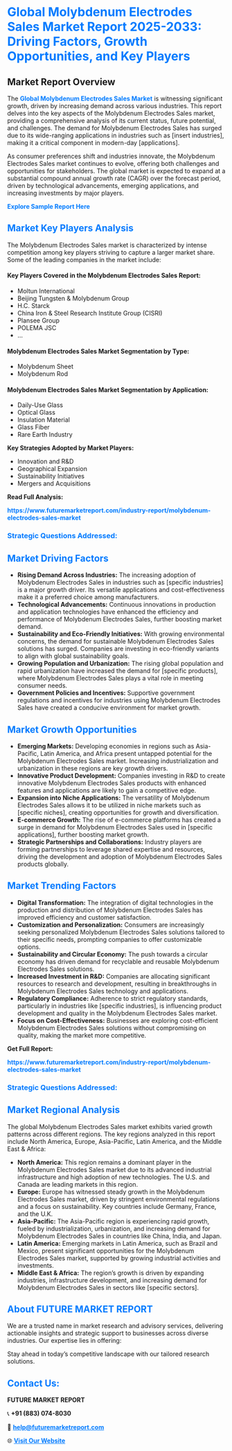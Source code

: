 <h1 style="color: #007BFF;">Global Molybdenum Electrodes Sales Market Report 2025-2033: Driving Factors, Growth Opportunities, and Key Players</h1>

<section id="overview">
<h2>Market Report Overview</h2>
<p>The <a href="https://www.futuremarketreport.com/industry-report/molybdenum-electrodes-sales-market" style="color: #007BFF; text-decoration: none;"><strong>Global Molybdenum Electrodes Sales Market</strong></a> is witnessing significant growth, driven by increasing demand across various industries. This report delves into the key aspects of the Molybdenum Electrodes Sales market, providing a comprehensive analysis of its current status, future potential, and challenges. The demand for Molybdenum Electrodes Sales has surged due to its wide-ranging applications in industries such as [insert industries], making it a critical component in modern-day [applications].</p>
<p>As consumer preferences shift and industries innovate, the Molybdenum Electrodes Sales market continues to evolve, offering both challenges and opportunities for stakeholders. The global market is expected to expand at a substantial compound annual growth rate (CAGR) over the forecast period, driven by technological advancements, emerging applications, and increasing investments by major players.</p>
</section>

<section id="overview">
<p><a href="https://www.futuremarketreport.com/request-sample/reportId=104612" style="color: #007BFF; text-decoration: none;"><strong>Explore Sample Report Here</strong></a></p>
</section>

<section id="key-players">
<h2 style="color: #007BFF;">Market Key Players Analysis</h2>
<p>The Molybdenum Electrodes Sales market is characterized by intense competition among key players striving to capture a larger market share. Some of the leading companies in the market include:</p>
<h4>Key Players Covered in the Molybdenum Electrodes Sales Report:</h4>
<ul><li>Moltun International</li><li>Beijing Tungsten &amp; Molybdenum Group</li><li>H.C. Starck</li><li>China Iron &amp; Steel Research Institute Group (CISRI)</li><li>Plansee Group</li><li>POLEMA JSC</li><li>...</li></ul>
<h4>Molybdenum Electrodes Sales Market Segmentation by Type:</h4>
<ul><li>Molybdenum Sheet</li><li>Molybdenum Rod</li></ul>

<h4>Molybdenum Electrodes Sales Market Segmentation by Application:</h4>
<ul><li>Daily-Use Glass</li><li>Optical Glass</li><li>Insulation Material</li><li>Glass Fiber</li><li>Rare Earth Industry</li></ul>
<p><strong>Key Strategies Adopted by Market Players:</strong></p>
<ul>
<li>Innovation and R&D</li>
<li>Geographical Expansion</li>
<li>Sustainability Initiatives</li>
<li>Mergers and Acquisitions</li>
</ul>
</section>

<section>
<p><strong>Read Full Analysis: </strong></p><a href="https://www.futuremarketreport.com/industry-report/molybdenum-electrodes-sales-market" style="color: #007BFF; text-decoration: none;"><strong>https://www.futuremarketreport.com/industry-report/molybdenum-electrodes-sales-market</strong></a>
<h3 style="color: #007BFF;">Strategic Questions Addressed:</h3>
</section>

<section id="driving-factors">
<h2 style="color: #007BFF;">Market Driving Factors</h2>
<ul>
<li><strong>Rising Demand Across Industries:</strong> The increasing adoption of Molybdenum Electrodes Sales in industries such as [specific industries] is a major growth driver. Its versatile applications and cost-effectiveness make it a preferred choice among manufacturers.</li>
<li><strong>Technological Advancements:</strong> Continuous innovations in production and application technologies have enhanced the efficiency and performance of Molybdenum Electrodes Sales, further boosting market demand.</li>
<li><strong>Sustainability and Eco-Friendly Initiatives:</strong> With growing environmental concerns, the demand for sustainable Molybdenum Electrodes Sales solutions has surged. Companies are investing in eco-friendly variants to align with global sustainability goals.</li>
<li><strong>Growing Population and Urbanization:</strong> The rising global population and rapid urbanization have increased the demand for [specific products], where Molybdenum Electrodes Sales plays a vital role in meeting consumer needs.</li>
<li><strong>Government Policies and Incentives:</strong> Supportive government regulations and incentives for industries using Molybdenum Electrodes Sales have created a conducive environment for market growth.</li>
</ul>
</section>

<section id="growth-opportunities">
<h2 style="color: #007BFF;">Market Growth Opportunities</h2>
<ul>
<li><strong>Emerging Markets:</strong> Developing economies in regions such as Asia-Pacific, Latin America, and Africa present untapped potential for the Molybdenum Electrodes Sales market. Increasing industrialization and urbanization in these regions are key growth drivers.</li>
<li><strong>Innovative Product Development:</strong> Companies investing in R&D to create innovative Molybdenum Electrodes Sales products with enhanced features and applications are likely to gain a competitive edge.</li>
<li><strong>Expansion into Niche Applications:</strong> The versatility of Molybdenum Electrodes Sales allows it to be utilized in niche markets such as [specific niches], creating opportunities for growth and diversification.</li>
<li><strong>E-commerce Growth:</strong> The rise of e-commerce platforms has created a surge in demand for Molybdenum Electrodes Sales used in [specific applications], further boosting market growth.</li>
<li><strong>Strategic Partnerships and Collaborations:</strong> Industry players are forming partnerships to leverage shared expertise and resources, driving the development and adoption of Molybdenum Electrodes Sales products globally.</li>
</ul>
</section>

<section id="trending-factors">
<h2 style="color: #007BFF;">Market Trending Factors</h2>
<ul>
<li><strong>Digital Transformation:</strong> The integration of digital technologies in the production and distribution of Molybdenum Electrodes Sales has improved efficiency and customer satisfaction.</li>
<li><strong>Customization and Personalization:</strong> Consumers are increasingly seeking personalized Molybdenum Electrodes Sales solutions tailored to their specific needs, prompting companies to offer customizable options.</li>
<li><strong>Sustainability and Circular Economy:</strong> The push towards a circular economy has driven demand for recyclable and reusable Molybdenum Electrodes Sales solutions.</li>
<li><strong>Increased Investment in R&D:</strong> Companies are allocating significant resources to research and development, resulting in breakthroughs in Molybdenum Electrodes Sales technology and applications.</li>
<li><strong>Regulatory Compliance:</strong> Adherence to strict regulatory standards, particularly in industries like [specific industries], is influencing product development and quality in the Molybdenum Electrodes Sales market.</li>
<li><strong>Focus on Cost-Effectiveness:</strong> Businesses are exploring cost-efficient Molybdenum Electrodes Sales solutions without compromising on quality, making the market more competitive.</li>
</ul>
</section>

<section>
<p><strong>Get Full Report: </strong></p><a href="https://www.futuremarketreport.com/industry-report/molybdenum-electrodes-sales-market" style="color: #007BFF; text-decoration: none;"><strong>https://www.futuremarketreport.com/industry-report/molybdenum-electrodes-sales-market</strong></a>
<h3 style="color: #007BFF;">Strategic Questions Addressed:</h3>
</section>


<section id="regional-analysis">
<h2 style="color: #007BFF;">Market Regional Analysis</h2>
<p>The global Molybdenum Electrodes Sales market exhibits varied growth patterns across different regions. The key regions analyzed in this report include North America, Europe, Asia-Pacific, Latin America, and the Middle East & Africa:</p>
<ul>
<li><strong>North America:</strong> This region remains a dominant player in the Molybdenum Electrodes Sales market due to its advanced industrial infrastructure and high adoption of new technologies. The U.S. and Canada are leading markets in this region.</li>
<li><strong>Europe:</strong> Europe has witnessed steady growth in the Molybdenum Electrodes Sales market, driven by stringent environmental regulations and a focus on sustainability. Key countries include Germany, France, and the U.K.</li>
<li><strong>Asia-Pacific:</strong> The Asia-Pacific region is experiencing rapid growth, fueled by industrialization, urbanization, and increasing demand for Molybdenum Electrodes Sales in countries like China, India, and Japan.</li>
<li><strong>Latin America:</strong> Emerging markets in Latin America, such as Brazil and Mexico, present significant opportunities for the Molybdenum Electrodes Sales market, supported by growing industrial activities and investments.</li>
<li><strong>Middle East & Africa:</strong> The region’s growth is driven by expanding industries, infrastructure development, and increasing demand for Molybdenum Electrodes Sales in sectors like [specific sectors].</li>
</ul>
</section>

<footer>
<h2 style="color: #007BFF;">About FUTURE MARKET REPORT</h2>
<p>We are a trusted name in market research and advisory services, delivering actionable insights and strategic support to businesses across diverse industries. Our expertise lies in offering:</p>

<p>Stay ahead in today’s competitive landscape with our tailored research solutions.</p>

<h2 style="color: #007BFF;">Contact Us:</h2>
<p><strong>FUTURE MARKET REPORT</strong></p>
<p>📞 <strong>+91 (883) 074-8030</strong></p>
<p>📧 <strong><a href="mailto:help@futuremarketreport.com" style="color: #007BFF;">help@futuremarketreport.com</a></strong></p>
<p>🌐 <strong><a href="https://www.futuremarketreport.com/" style="color: #007BFF;">Visit Our Website</a></strong></p>
</footer>